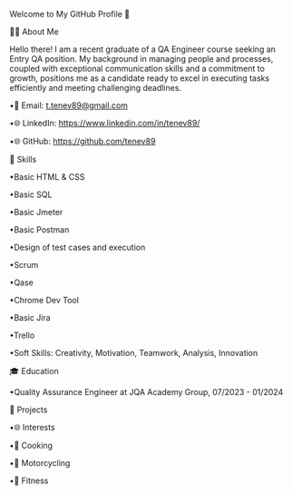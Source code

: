 Welcome to My GitHub Profile 👋


👨‍💻 About Me

Hello there! I am a recent graduate of a QA Engineer course seeking an Entry QA position. My background in managing people and processes, coupled with exceptional communication skills and a commitment to growth, positions me as a candidate ready to excel in executing tasks efficiently and meeting challenging deadlines.


•📧 Email: t.tenev89@gmail.com

•🌐 LinkedIn: https://www.linkedin.com/in/tenev89/

•🌐 GitHub: https://github.com/tenev89


🚀 Skills

•Basic HTML & CSS

•Basic SQL

•Basic Jmeter

•Basic Postman

•Design of test cases and execution

•Scrum

•Qase

•Chrome Dev Tool

•Basic Jira

•Trello

•Soft Skills: Creativity, Motivation, Teamwork, Analysis, Innovation


🎓 Education

•Quality Assurance Engineer at JQA Academy Group, 07/2023 - 01/2024


💼 Projects





•🌐 Interests

•🍳 Cooking

•🚴 Motorcycling

•💪 Fitness
